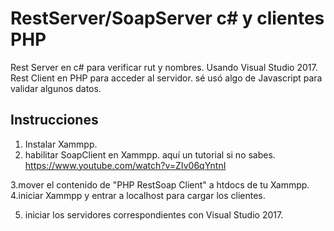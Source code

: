 # RestServer/SoapServer c# y clientes PHP
Rest Server en c# para verificar rut y nombres.
Usando Visual Studio 2017.
Rest Client en PHP para acceder al servidor.
sé usó algo de Javascript para validar algunos datos.

Instrucciones
-----------------------------------------------
1. Instalar Xammpp.
2. habilitar SoapClient en Xammpp. aquí un tutorial si no sabes.
https://www.youtube.com/watch?v=ZIv06qYntnI

3.mover el contenido de "PHP RestSoap Client" a htdocs de tu Xammpp.
4.iniciar Xammpp y entrar a localhost para cargar los clientes.

5. iniciar los servidores correspondientes con Visual Studio 2017.


